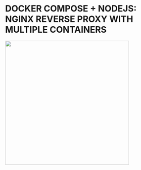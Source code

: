 # DOCKER COMPOSE + NODEJS: NGINX REVERSE PROXY WITH MULTIPLE CONTAINERS

<img src="https://im0-tub-ru.yandex.net/i?id=2af4d49c4d9ab85003d6b882e6aab00e&n=13" width="400">
